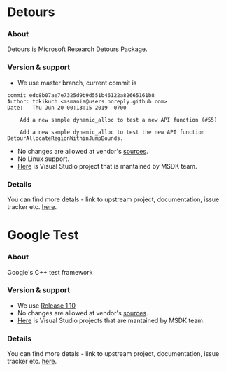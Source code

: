 # Detours

### About
Detours is Microsoft Research Detours Package.

### Version & support
* We use master branch, current commit is
```
commit edc8b07ae7e7325d9b9d551b46122a82665161b8
Author: tokikuch <msmania@users.noreply.github.com>
Date:   Thu Jun 20 00:13:15 2019 -0700

    Add a new sample dynamic_alloc to test a new API function (#55)

    Add a new sample dynamic_alloc to test the new API function DetourAllocateRegionWithinJumpBounds.
```
* No changes are allowed at vendor's [sources](./detours).
* No Linux support.
* [Here](./build/detours) is Visual Studio project that is mantained by MSDK team.

### Details
You can find more detals - link to upstream project, documentation, issue tracker etc. [here](./detours/README.md).

# Google Test

### About
Google's C++ test framework

### Version & support
* We use [Release 1.10](https://github.com/google/googletest/tree/release-1.10.0)
* No changes are allowed at vendor's [sources](./googletest).
* [Here](./build/googletest) is Visual Studio projects that are mantained by MSDK team.

### Details
You can find more detals - link to upstream project, documentation, issue tracker etc. [here](./googletest/README.md).
